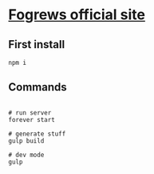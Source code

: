 # [Fogrews official site](https://fogrew.site/)

## First install
``` console
npm i
```

## Commands
``` console

# run server
forever start

# generate stuff
gulp build

# dev mode
gulp
```
